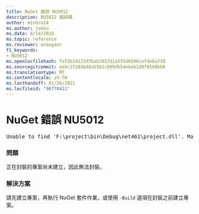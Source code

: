 ```yaml
---
title: NuGet 錯誤 NU5012
description: NU5012 錯誤碼
author: mishra14
ms.author: jodou
ms.date: 8/14/2018
ms.topic: reference
ms.reviewer: anangaur
f1_keywords:
- NU5012
ms.openlocfilehash: faf2b14123d76ab2927d1a535d6896cefde6a738
ms.sourcegitcommit: ee6c3f203648a5561c809db54ebeb1d0f0598b68
ms.translationtype: MT
ms.contentlocale: zh-TW
ms.lasthandoff: 01/26/2021
ms.locfileid: "98778411"
---
```

# <a name="nuget-error-nu5012"></a>NuGet 錯誤 NU5012
<pre>Unable to find 'F:\project\bin\Debug\net461\project.dll'. Make sure the project has been built.</pre>

### <a name="issue"></a>問題

正在封裝的專案尚未建立，因此無法封裝。


### <a name="solution"></a>解決方案

請先建立專案，再執行 NuGet 套件作業，或使用 `-Build` 選項在封裝之前建立專案。

